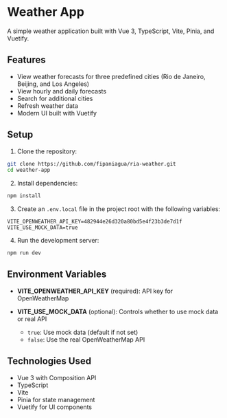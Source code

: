 # Weather App

A simple weather application built with Vue 3, TypeScript, Vite, Pinia, and Vuetify.

## Features

- View weather forecasts for three predefined cities (Rio de Janeiro, Beijing, and Los Angeles)
- View hourly and daily forecasts
- Search for additional cities
- Refresh weather data
- Modern UI built with Vuetify

## Setup

1. Clone the repository:

```bash
git clone https://github.com/fipaniagua/ria-weather.git
cd weather-app
```

2. Install dependencies:

```bash
npm install
```

3. Create an `.env.local` file in the project root with the following variables:

```
VITE_OPENWEATHER_API_KEY=482944e26d320a80bd5e4f23b3de7d1f
VITE_USE_MOCK_DATA=true
```

4. Run the development server:

```bash
npm run dev
```

## Environment Variables

- **VITE_OPENWEATHER_API_KEY** (required): API key for OpenWeatherMap

- **VITE_USE_MOCK_DATA** (optional): Controls whether to use mock data or real API
  - `true`: Use mock data (default if not set)
  - `false`: Use the real OpenWeatherMap API

## Technologies Used

- Vue 3 with Composition API
- TypeScript
- Vite
- Pinia for state management
- Vuetify for UI components
